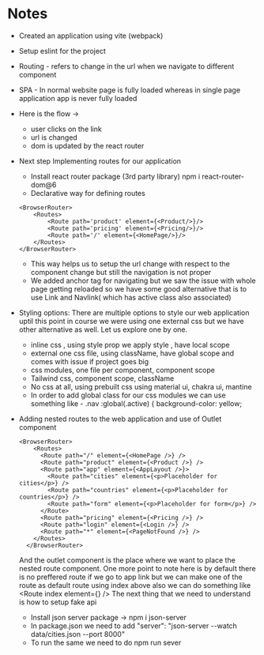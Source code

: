 # Notes

- Created an application using vite (webpack)
- Setup eslint for the project
- Routing - refers to change in the url when we navigate to different component
- SPA - In normal website page is fully loaded whereas in single page application app is never fully loaded
- Here is the flow ->
  - user clicks on the link
  - url is changed
  - dom is updated by the react router
- Next step Implementing routes for our application
  - Install react router package (3rd party library) npm i react-router-dom@6
  - Declarative way for defining routes
  ```
  <BrowserRouter>
      <Routes>
          <Route path='product' element={<Product/>}/>
          <Route path='pricing' element={<Pricing/>}/>
          <Route path='/' element={<HomePage/>}/>
      </Routes>
  </BrowserRouter>
  ```
  - This way helps us to setup the url change with respect to the component change but still the navigation is not proper
  - We added anchor tag for navigating but we saw the issue with whole page getting reloaded so we have some good alternative that is to use Link and Navlink( which has active class also associated)
- Styling options: There are multiple options to style our web application uptil this point in course we were using one external css but we have other alternative as well. Let us explore one by one.

  - inline css , using style prop we apply style , have local scope
  - external one css file, using className, have global scope and comes with issue if project goes big
  - css modules, one file per component, component scope
  - Tailwind css, component scope, className
  - No css at all, using prebuilt css using material ui, chakra ui, mantine
  - In order to add global class for our css modules we can use something like - .nav :global(.active) {
    background-color: yellow;

- Adding nested routes to the web application and use of Outlet component

  ```
  <BrowserRouter>
      <Routes>
        <Route path="/" element={<HomePage />} />
        <Route path="product" element={<Product />} />
        <Route path="app" element={<AppLayout />}>
          <Route path="cities" element={<p>Placeholder for cities</p>} />
          <Route path="countries" element={<p>Placeholder for countries</p>} />
          <Route path="form" element={<p>Placeholder for form</p>} />
        </Route>
        <Route path="pricing" element={<Pricing />} />
        <Route path="login" element={<Login />} />
        <Route path="*" element={<PageNotFound />} />
      </Routes>
    </BrowserRouter>
  ```

  And the outlet component is the place where we want to place the nested route component. One more point to note here is by default there is no preffered route if we go to app link but we can make one of the route as default route
  using index above also we can do something like <Route index element={<HomePage />} />
  The next thing that we need to understand is how to setup fake api

  - Install json server package -> npm i json-server
  - In package.json we need to add "server": "json-server --watch data/cities.json --port 8000"
  - To run the same we need to do npm run sever
